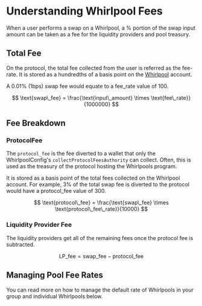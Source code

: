 # Understanding Whirlpool Fees

When a user performs a swap on a Whirlpool, a % portion of the swap input amount can be taken as a fee for the liquidity providers and pool treasury.

## Total Fee

On the protocol, the total fee collected from the user is referred as the fee-rate. It is stored as a hundredths of a basis point on the [Whirlpool](https://github.com/orca-so/whirlpools/blob/2c9366a74edc9fefd10caa3de28ba8a06d03fc1e/programs/whirlpool/src/state/whirlpool.rs) account.

A 0.01% (1bps) swap fee would equate to a fee_rate value of 100.

$$
\text{swap\_fee} = \frac{\text{input\_amount} \times \text{fee\_rate}}{1000000}
$$

## Fee Breakdown
### ProtocolFee
The `protocol_fee` is the fee diverted to a wallet that only the WhirlpoolConfig's `collectProtocolFeesAuthority` can collect. Often, this is used as the treasury of the protocol hosting the Whirlpools program.

It is stored as a basis point of the total fees collected on the Whirlpool account. For example, 3% of the total swap fee is diverted to the protocol would have a protocol_fee value of 300.

$$
\text{protocol\_fee} = \frac{\text{swap\_fee} \times \text{protocol\_fee\_rate}}{10000}
$$

### Liquidity Provider Fee
The liquidity providers get all of the remaining fees once the protocol fee is subtracted.

$$
\text{LP\_fee} = \text{swap\_fee} - \text{protocol\_fee}
$$

## Managing Pool Fee Rates
You can read more on how to manage the default rate of Whirlpools in your group and individual Whirlpools below.